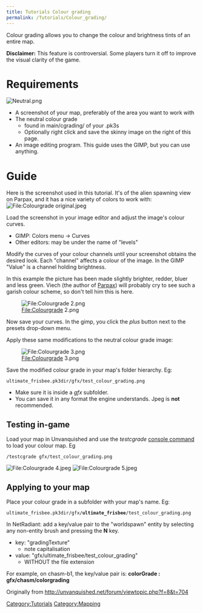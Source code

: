 ```yaml
---
title: Tutorials Colour grading
permalink: /Tutorials/Colour_grading/
---
```


Colour grading allows you to change the colour and brightness tints of
an entire map.

**Disclaimer:** This feature is controversial. Some players turn it off
to improve the visual clarity of the game.

# Requirements

![`Neutral.png`](Neutral.png "Neutral.png")

- A screenshot of your map, preferably of the area you want to work with
- The neutral colour grade
  - found in main/cgrading/ of your .pk3s
  - Optionally right click and save the skinny image on the right of
    this page.
- An image editing program. This guide uses the GIMP, but you can use
  anything.

# Guide

Here is the screenshot used in this tutorial. It's of the alien spawning
view on Parpax, and it has a nice variety of colors to work with:
![<File:Colourgrade>
original.jpeg](Colourgrade_original.jpeg "File:Colourgrade original.jpeg")

Load the screenshot in your image editor and adjust the image's colour
curves.

- GIMP: Colors menu -\> Curves
- Other editors: may be under the name of "levels"

Modify the curves of your colour channels until your screenshot obtains
the desired look. Each "channel" affects a colour of the image. In the
GIMP "Value" is a channel holding brightness.

In this example the picture has been made slightly brighter, redder,
bluer and less green. Viech (the author of [Parpax](Maps "wikilink"))
will probably cry to see such a garish colour scheme, so don't tell him
this is here.

<figure>
<img src="Colourgrade_2.png" title="File:Colourgrade 2.png" />
<figcaption><a href="File:Colourgrade">File:Colourgrade</a>
2.png</figcaption>
</figure>

Now save your curves. In the gimp, you click the *plus* button next to
the presets drop-down menu.

Apply these same modifications to the neutral colour grade image:

<figure>
<img src="Colourgrade_3.png" title="File:Colourgrade 3.png" />
<figcaption><a href="File:Colourgrade">File:Colourgrade</a>
3.png</figcaption>
</figure>

Save the modified colour grade in your map's folder hierarchy. Eg:

`ultimate_frisbee.pk3dir/gfx/test_colour_grading.png`

- Make sure it is inside a *gfx* subfolder.
- You can save it in any format the engine understands. Jpeg is **not**
  recommended.

## Testing in-game

Load your map in Unvanquished and use the *testcgrade* [console
command](Console "wikilink") to load your colour map. Eg

`/testcgrade gfx/test_colour_grading.png`

![<File:Colourgrade>
4.jpeg](Colourgrade_4.jpeg "File:Colourgrade 4.jpeg")
![<File:Colourgrade>
5.jpeg](Colourgrade_5.jpeg "File:Colourgrade 5.jpeg")

## Applying to your map

Place your colour grade in a subfolder with your map's name. Eg:

`ultimate_frisbee.pk3dir/gfx/`**`ultimate_frisbee`**`/test_colour_grading.png`

In NetRadiant: add a key/value pair to the "worldspawn" entity by
selecting any non-entity brush and pressing the **N** key.

- key: "gradingTexture"
  - note capitalisation
- value: "gfx/ultimate_frisbee/test_colour_grading"
  - WITHOUT the file extension

For example, on chasm-b1, the key/value pair is: **colorGrade :
gfx/chasm/colorgrading**

Originally from <http://unvanquished.net/forum/viewtopic.php?f=8&t=704>

[Category:Tutorials](Category:Tutorials "wikilink")
[Category:Mapping](Category:Mapping "wikilink")